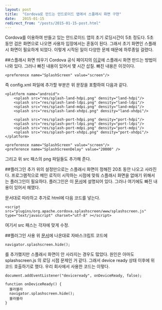 ```yaml
---
layout: post
title:  "Cordova로 만드는 안드로이드 앱에서 스플래시 화면 구현"
date:   2015-01-15
redirect_from: "/posts/2015-01-15-post.html"
---
```


Cordova를 이용하여 만들고 있는 안드로이드 앱의 초기 로딩시간이 5초 정도다. 5초 동안 검은 화면으로 나오면 사용자 입장에서는 혼동이 된다. 그래서 초기 화면인 스플래시 화면이 필요하게 되었다. 이렇게 시작된 일이 다양한 문제 때문에 하루종일 걸렸다.

##스플래시 화면 띄우기
Cordova 공식 페이지의 [이곳](http://cordova.apache.org/docs/en/4.0.0/config_ref_images.md.html#Icons%20and%20Splash%20Screens)에 스플래시 화면 만드는 방법이 나와 있다. 그러나 빠진 내용이 있어서 몇 시간 삽질. 빠진 내용은 이것이다.

`<preference name="SplashScreen" value="screen"/>`

즉 config.xml 파일에 추가할 부분은 위 문장을 포함하여 다음과 같다.

```
<platform name="android">
    <splash src="res/splash-land-hdpi.png" density="land-hdpi"/>
    <splash src="res/splash-land-ldpi.png" density="land-ldpi"/>
    <splash src="res/splash-land-mdpi.png" density="land-mdpi"/>
    <splash src="res/splash-land-xhdpi.png" density="land-xhdpi"/>

    <splash src="res/splash-port-hdpi.png" density="port-hdpi"/>
    <splash src="res/splash-port-ldpi.png" density="port-ldpi"/>
    <splash src="res/splash-port-mdpi.png" density="port-mdpi"/>
    <splash src="res/splash-port-xhdpi.png" density="port-xhdpi"/>
</platform>

<preference name="SplashScreen" value="screen"/>
<preference name="SplashScreenDelay" value="20000" />
```

그리고 위 src 패스의 png 파일들도 추가해 준다.

##플러그인 추가
위의 설정만으로는 스플래시 화면이 정해진 20초 동안 나오고 사라진다. 프로그램적으로 메인 로직이 시작하는 시점에 맞춰 스플래시 화면을 없애기 위해서는 플러그인이 필요하다. 플러그인은 이 [문서](https://github.com/apache/cordova-plugin-splashscreen/blob/master/doc/index.md)에 설명되어 있다. 그러나 여기에도 빠진 내용이 있어서 헤맸다.

문서대로 따라하고 추가로 html에 다음 코드를 넣는다.

`<script src="plugins/org.apache.cordova.splashscreen/www/splashscreen.js" type="text/javascript" charset="utf-8" ></script>`

여기서 src 패스는 각자에 맞게 수정.

##플러그인 사용
위 [문서](https://github.com/apache/cordova-plugin-splashscreen/blob/master/doc/index.md)에 나온대로 자바스크립트 코드에

`navigator.splashscreen.hide();`

를 추가했지만 스플래시 화면이 안 사라지는 경우도 많았다. 원인은 아마도 splashscreen.js 의 로딩 시점 문제인 거 같다. 그래서 device ready 상태 이후에 위 코드 호출하기로 했다. 우리 회사에서 사용한 코드는 이렇다.

```
document.addEventListener("deviceready", onDeviceReady, false);

function onDeviceReady() {
  블라블라
  navigator.splashscreen.hide();
  블라블라
}
```
